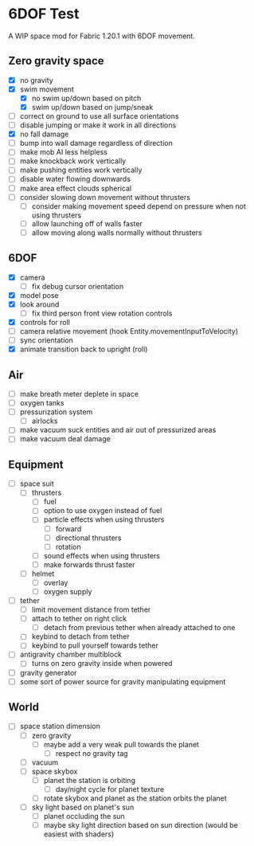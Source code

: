 # 6DOF Test
A WIP space mod for Fabric 1.20.1 with 6DOF movement.

## Zero gravity space
- [x] no gravity
- [x] swim movement
  - [x] no swim up/down based on pitch
  - [x] swim up/down based on jump/sneak
- [ ] correct on ground to use all surface orientations
- [ ] disable jumping or make it work in all directions
- [x] no fall damage
- [ ] bump into wall damage regardless of direction
- [ ] make mob AI less helpless
- [ ] make knockback work vertically
- [ ] make pushing entities work vertically
- [ ] disable water flowing downwards
- [ ] make area effect clouds spherical
- [ ] consider slowing down movement without thrusters
  - [ ] consider making movement speed depend on pressure when not using thrusters
  - [ ] allow launching off of walls faster
  - [ ] allow moving along walls normally without thrusters

## 6DOF
- [x] camera
  - [ ] fix debug cursor orientation
- [x] model pose
- [x] look around
  - [ ] fix third person front view rotation controls
- [x] controls for roll
- [ ] camera relative movement (hook Entity.movementInputToVelocity)
- [ ] sync orientation
- [x] animate transition back to upright (roll)

## Air
- [ ] make breath meter deplete in space
- [ ] oxygen tanks
- [ ] pressurization system
  - [ ] airlocks
- [ ] make vacuum suck entities and air out of pressurized areas
- [ ] make vacuum deal damage

## Equipment
- [ ] space suit
  - [ ] thrusters
    - [ ] fuel
    - [ ] option to use oxygen instead of fuel
    - [ ] particle effects when using thrusters
      - [ ] forward
      - [ ] directional thrusters
      - [ ] rotation
    - [ ] sound effects when using thrusters
    - [ ] make forwards thrust faster
  - [ ] helmet
    - [ ] overlay
    - [ ] oxygen supply
- [ ] tether
  - [ ] limit movement distance from tether
  - [ ] attach to tether on right click
    - [ ] detach from previous tether when already attached to one
  - [ ] keybind to detach from tether
  - [ ] keybind to pull yourself towards tether
- [ ] antigravity chamber multiblock
  - [ ] turns on zero gravity inside when powered
- [ ] gravity generator
- [ ] some sort of power source for gravity manipulating equipment

## World
- [ ] space station dimension
  - [ ] zero gravity
    - [ ] maybe add a very weak pull towards the planet
      - [ ] respect no gravity tag
  - [ ] vacuum
  - [ ] space skybox
    - [ ] planet the station is orbiting
      - [ ] day/night cycle for planet texture
    - [ ] rotate skybox and planet as the station orbits the planet
  - [ ] sky light based on planet's sun
    - [ ] planet occluding the sun
    - [ ] maybe sky light direction based on sun direction (would be easiest with shaders)
